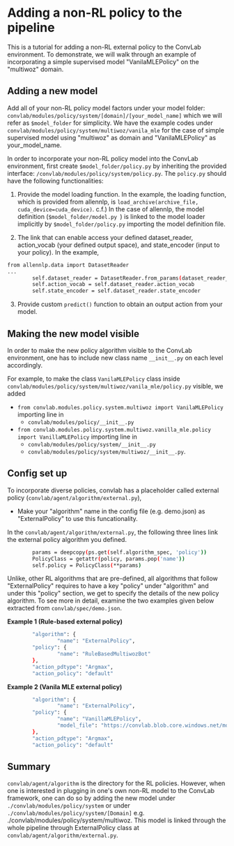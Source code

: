 # Adding a non-RL policy to the pipeline

This is a tutorial for adding a non-RL external policy to the ConvLab environment. To demonstrate, we will walk through an example of incorporating a simple supervised model "VanilaMLEPolicy" on the "multiwoz" domain.

## Adding a new model

Add all of your non-RL policy model factors under your model folder: ```convlab/modules/policy/system/[domain]/[your_model_name]``` which we will refer as ```$model_folder``` for simplicity. We have the example codes under ```convlab/modules/policy/system/multiwoz/vanila_mle``` for the case of simple supervised model using "multiwoz" as domain and "VanilaMLEPolicy" as your_model_name.
<!-- ```./convlab/modules/policy/system/[your_model_name]``` or  -->

In order to incorporate your non-RL policy model into the ConvLab environment, first create ```$model_folder/policy.py``` by inheriting the provided interface: ```/convlab/modules/policy/system/policy.py```. 
The ```policy.py``` should have the following functionalities:

1. Provide the model loading function. In the example, the loading function, which is provided from allennlp, is ```load_archive(archive_file, cuda_device=cuda_device)```. c.f.) In the case of allennlp, the model definition (```$model_folder/model.py ```) is linked to the model loader implicitly by ```$model_folder/policy.py``` importing the model definition file. 
<!-- In this tutorial, the link between model definition and loader is not visible due to allennlp implementation-->

2. The link that can enable access your defined dataset_reader, action_vocab (your defined output space), and state_encoder (input to your policy). In the example, 
```bash
from allennlp.data import DatasetReader
...
        self.dataset_reader = DatasetReader.from_params(dataset_reader_params)
        self.action_vocab = self.dataset_reader.action_vocab 
        self.state_encoder = self.dataset_reader.state_encoder
``` 
3. Provide custom ```predict()``` function to obtain an output action from your model.

## Making the new model visible

In order to make the new policy algorithm visible to the ConvLab environment, one has to include new class name ```__init__.py``` on each level accordingly.

For example, to make the class ```VanilaMLEPolicy``` class inside ```convlab/modules/policy/system/multiwoz/vanila_mle/policy.py``` visible, we added
* ```from convlab.modules.policy.system.multiwoz import VanilaMLEPolicy``` importing line in
  * ```convlab/modules/policy/__init__.py``` 
* ```from convlab.modules.policy.system.multiwoz.vanilla_mle.policy import VanillaMLEPolicy``` importing line in
  * ```convlab/modules/policy/system/__init__.py``` 
  * ```convlab/modules/policy/system/multiwoz/__init__.py```.

## Config set up
To incorporate diverse policies, convlab has a placeholder called external policy (```convlab/agent/algorithm/external.py```), 
* Make your "algorithm" name in the config file (e.g. demo.json) as "ExternalPolicy" to use this funcationality. 

In the ```convlab/agent/algorithm/external.py```, the following three lines link the external policy algorithm you defined.
```bash
        params = deepcopy(ps.get(self.algorithm_spec, 'policy'))
        PolicyClass = getattr(policy, params.pop('name'))
        self.policy = PolicyClass(**params)
```
Unlike, other RL algorithms that are pre-defined, all algorithms that follow "ExternalPolicy" requires to have a key "policy" under "algorithm" and under this "policy" section, we get to specify the details of the new policy algorithm. To see more in detail, examine the two examples given below extracted from ```convlab/spec/demo.json```.

**Example 1 (Rule-based external policy)**
```bash
        "algorithm": {
                "name": "ExternalPolicy",
        "policy": {
                "name": "RuleBasedMultiwozBot"
        },
        "action_pdtype": "Argmax",
        "action_policy": "default"
```
**Example 2 (Vanila MLE external policy)**
```bash
        "algorithm": {
                "name": "ExternalPolicy",
        "policy": {
                "name": "VanillaMLEPolicy",
                "model_file": "https://convlab.blob.core.windows.net/models/vmle.tar.gz"
        },
        "action_pdtype": "Argmax",
        "action_policy": "default"
```


## Summary

 ```convlab/agent/algorithm``` is the directory for the RL policies. However, when one is interested in plugging in one's own non-RL model to the ConvLab framework, one can do so by adding the new model under  ```./convlab/modules/policy/system``` or under ```./convlab/modules/policy/system/[Domain]``` e.g. ./convlab/modules/policy/system/multiwoz. This model is linked through the whole pipeline through ExternalPolicy class at ```convlab/agent/algorithm/external.py```.



